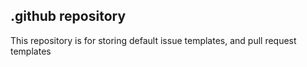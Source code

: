 ## .github repository

This repository is for storing default issue templates, and pull request templates
